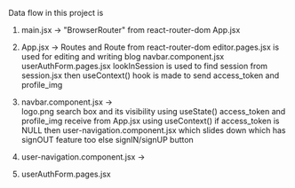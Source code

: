 Data flow in this project is 

1. main.jsx -> "BrowserRouter" from react-router-dom
                App.jsx

2. App.jsx -> 
            Routes and Route from react-router-dom 
            editor.pages.jsx is used for editing and writing blog
            navbar.component.jsx 
            userAuthForm.pages.jsx
            lookInSession is used to find session from session.jsx
            then
            useContext() hook is made to send access_token and profile_img

3. navbar.component.jsx ->  
                logo.png
                search box and its visibility using useState()
                access_token and profile_img receive from App.jsx using useContext()
                if access_token is NULL then 
                    user-navigation.component.jsx which slides down which has signOUT feature too
                else
                    signIN/signUP button

5. user-navigation.component.jsx ->

4. userAuthForm.pages.jsx
